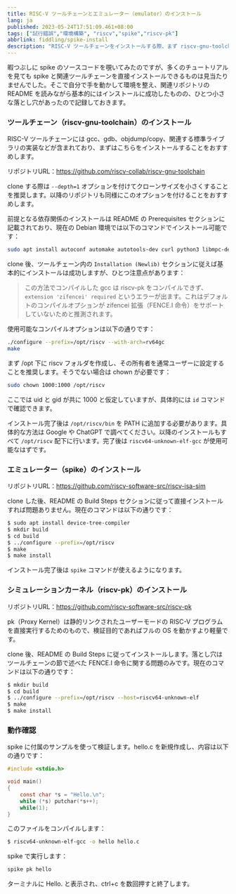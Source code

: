 ```yaml
---
title: RISC-V ツールチェーンとエミュレーター（emulator）のインストール
lang: ja
published: 2023-05-24T17:51:09.461+08:00
tags: ["試行錯誤","環境構築", "riscv","spike","riscv-pk"]
abbrlink: fiddling/spike-install
description: "RISC-V ツールチェーンをインストールする際、まず riscv-gnu-toolchain のソースコードを取得する必要があります。`--depth=1` オプションを付けて clone することを推奨し、ダウンロードサイズを削減できます。インストール中は README の Prerequisites セクションをよく確認し、前提となる依存関係が正しくインストールされていることを確認してください。Debian システムでは簡単なコマンドで必要な依存パッケージをインストールでき、ツールチェーンの構築をスムーズに行えます。"
---
```

暇つぶしに spike のソースコードを覗いてみたのですが、多くのチュートリアルを見ても spike と関連ツールチェーンを直接インストールできるものは見当たりませんでした。そこで自分で手を動かして環境を整え、関連リポジトリの README を読みながら基本的にはインストールに成功したものの、ひとつ小さな落とし穴があったので記録しておきます。

### ツールチェーン（riscv-gnu-toolchain）のインストール

RISC-V ツールチェーンには gcc、gdb、objdump/copy、関連する標準ライブラリの実装などが含まれており、まずはこちらをインストールすることをおすすめします。

リポジトリURL：https://github.com/riscv-collab/riscv-gnu-toolchain

clone する際は `--depth=1` オプションを付けてクローンサイズを小さくすることを推奨します。以降のリポジトリも同様にこのオプションを付けることをおすすめします。

前提となる依存関係のインストールは README の Prerequisites セクションに記載されており、現在の Debian 環境では以下のコマンドでインストール可能です：

```bash
sudo apt install autoconf automake autotools-dev curl python3 libmpc-dev libmpfr-dev libgmp-dev gawk build-essential bison flex texinfo gperf libtool patchutils bc zlib1g-dev libexpat-dev ninja-build
```

clone 後、ツールチェーン内の `Installation (Newlib)` セクションに従えば基本的にインストールは成功しますが、ひとつ注意点があります：

> この方法でコンパイルした gcc は riscv-pk をコンパイルできず、`extension 'zifencei' required` というエラーが出ます。これはデフォルトのコンパイルオプションが zifencei 拡張（FENCE.I 命令）をサポートしていないためと推測されます。

使用可能なコンパイルオプションは以下の通りです：

```bash
./configure --prefix=/opt/riscv --with-arch=rv64gc
make
```

まず /opt 下に riscv フォルダを作成し、その所有者を通常ユーザーに設定することを推奨します。そうでない場合は chown が必要です：

```bash
sudo chown 1000:1000 /opt/riscv
```

ここでは uid と gid が共に 1000 と仮定していますが、具体的には `id` コマンドで確認できます。

インストール完了後は `/opt/riscv/bin` を PATH に追加する必要があります。具体的な方法は Google や ChatGPT で調べてください。以降のインストールもすべて `/opt/riscv` 配下に行います。完了後は `riscv64-unknown-elf-gcc` が使用可能なはずです。

### エミュレーター（spike）のインストール

リポジトリURL：https://github.com/riscv-software-src/riscv-isa-sim

clone した後、README の Build Steps セクションに従って直接インストールすれば問題ありません。現在のコマンドは以下の通りです：

```bash
$ sudo apt install device-tree-compiler
$ mkdir build
$ cd build
$ ../configure --prefix=/opt/riscv
$ make
$ make install
```

インストール完了後は `spike` コマンドが使えるようになります。

### シミュレーションカーネル（riscv-pk）のインストール

リポジトリURL：https://github.com/riscv-software-src/riscv-pk

pk（Proxy Kernel）は静的リンクされたユーザーモードの RISC-V プログラムを直接実行するためのもので、検証目的であればフルの OS を動かすより軽量です。

clone 後、README の Build Steps に従ってインストールします。落とし穴はツールチェーンの節で述べた FENCE.I 命令に関する問題のみです。現在のコマンドは以下の通りです：

```bash
$ mkdir build
$ cd build
$ ../configure --prefix=/opt/riscv --host=riscv64-unknown-elf
$ make
$ make install
```

### 動作確認

spike に付属のサンプルを使って検証します。hello.c を新規作成し、内容は以下の通りです：

```c
#include <stdio.h>

void main()
{
    const char *s = "Hello.\n";
    while (*s) putchar(*s++);
    while(1);
}
```

このファイルをコンパイルします：

```bash
$ riscv64-unknown-elf-gcc -o hello hello.c
```

spike で実行します：

```bash
spike pk hello
```

ターミナルに Hello. と表示され、ctrl+c を数回押すと終了します。